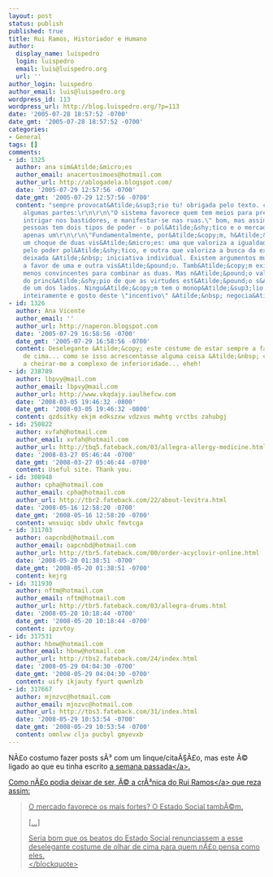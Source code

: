 ```yaml
---
layout: post
status: publish
published: true
title: Rui Ramos, Historiador e Humano
author:
  display_name: luispedro
  login: luispedro
  email: luis@luispedro.org
  url: ''
author_login: luispedro
author_email: luis@luispedro.org
wordpress_id: 113
wordpress_url: http://blog.luispedro.org/?p=113
date: '2005-07-28 18:57:52 -0700'
date_gmt: '2005-07-28 18:57:52 -0700'
categories:
- General
tags: []
comments:
- id: 1325
  author: ana sim&Atilde;&micro;es
  author_email: anacertosimoes@hotmail.com
  author_url: http://ablogadela.blogspot.com/
  date: '2005-07-29 12:57:56 -0700'
  date_gmt: '2005-07-29 12:57:56 -0700'
  content: "sempre provocat&Atilde;&sup3;rio tu! obrigada pelo texto. concordo com
    algumas partes:\r\n\r\n\"O sistema favorece quem tem meios para pressionar o poder,
    intrigar nos bastidores, e manifestar-se nas ruas.\" bom, mas assim ao menos as
    pessoas tem dois tipos de poder - o pol&Atilde;&shy;tico e o mercado - e n&Atilde;&pound;o
    apenas um\r\n\r\n\"Fundamentalmente, por&Atilde;&copy;m, h&Atilde;&iexcl; aqui
    um choque de duas vis&Atilde;&micro;es: uma que valoriza a igualdade, administrada
    pelo poder pol&Atilde;&shy;tico, e outra que valoriza a busca da excel&Atilde;&ordf;ncia,
    deixada &Atilde;&nbsp; iniciativa individual. Existem argumentos muito convincentes
    a favor de uma e outra vis&Atilde;&pound;o. Tamb&Atilde;&copy;m existem esfor&Atilde;&sect;os
    menos convincentes para combinar as duas. Mas n&Atilde;&pound;o vale a pena partir
    do princ&Atilde;&shy;pio de que as virtudes est&Atilde;&pound;o s&Atilde;&sup3;
    de um dos lados. Ningu&Atilde;&copy;m tem o monop&Atilde;&sup3;lio da humanidade.\"\r\n\r\nconcordo
    inteiramente e gosto deste \"incentivo\" &Atilde;&nbsp; negocia&Atilde;&sect;&Atilde;&pound;o"
- id: 1326
  author: Ana Vicente
  author_email: ''
  author_url: http://naperon.blogspot.com
  date: '2005-07-29 16:58:56 -0700'
  date_gmt: '2005-07-29 16:58:56 -0700'
  content: Deselegante &Atilde;&copy; este costume de estar sempre a falar do olhar
    de cima... como se isso acrescentasse alguma coisa &Atilde;&nbsp; conversa. Come&Atilde;&sect;a
    a cheirar-me a complexo de inferioridade... eheh!
- id: 238789
  author: lbpvy@mail.com
  author_email: lbpvy@mail.com
  author_url: http://www.vkqdajy.iaulhefcw.com
  date: '2008-03-05 19:46:32 -0800'
  date_gmt: '2008-03-05 19:46:32 -0800'
  content: qzdsitky ekjm edkszxw vdzxus mwhtg vrctbs zahubgj
- id: 250822
  author: xvfah@hotmail.com
  author_email: xvfah@hotmail.com
  author_url: http://tbq5.fateback.com/03/allegra-allergy-medicine.html
  date: '2008-03-27 05:46:44 -0700'
  date_gmt: '2008-03-27 05:46:44 -0700'
  content: Useful site. Thank you.
- id: 308948
  author: cpha@hotmail.com
  author_email: cpha@hotmail.com
  author_url: http://tbr2.fateback.com/22/about-levitra.html
  date: '2008-05-16 12:58:20 -0700'
  date_gmt: '2008-05-16 12:58:20 -0700'
  content: wnsuiqc sbdv uhxlc fmvtcga
- id: 311703
  author: oapcnbd@hotmail.com
  author_email: oapcnbd@hotmail.com
  author_url: http://tbr5.fateback.com/00/order-acyclovir-online.html
  date: '2008-05-20 01:38:51 -0700'
  date_gmt: '2008-05-20 01:38:51 -0700'
  content: kejrg
- id: 311930
  author: nftm@hotmail.com
  author_email: nftm@hotmail.com
  author_url: http://tbr5.fateback.com/03/allegra-drums.html
  date: '2008-05-20 10:18:44 -0700'
  date_gmt: '2008-05-20 10:18:44 -0700'
  content: ipzvtoy
- id: 317531
  author: hbnw@hotmail.com
  author_email: hbnw@hotmail.com
  author_url: http://tbs2.fateback.com/24/index.html
  date: '2008-05-29 04:04:30 -0700'
  date_gmt: '2008-05-29 04:04:30 -0700'
  content: uify ikjauty fyurt quwnlzb
- id: 317667
  author: mjnzvc@hotmail.com
  author_email: mjnzvc@hotmail.com
  author_url: http://tbs3.fateback.com/31/index.html
  date: '2008-05-29 10:53:54 -0700'
  date_gmt: '2008-05-29 10:53:54 -0700'
  content: omnlvw clja pucbyl gmyevxb
---
```

<p>N&Atilde;&pound;o costumo fazer posts s&Atilde;&sup3; com um linque&#47;cita&Atilde;&sect;&Atilde;&pound;o, mas este &Atilde;&copy; ligado ao que eu tinha escrito <a href="http:&#47;&#47;blog.luispedro.org&#47;?p=106">a semana passada<&#47;a>.</p>
<p>Como n&Atilde;&pound;o podia deixar de ser, &Atilde;&copy; a <a href="http:&#47;&#47;www.diarioeconomico.com&#47;edicion&#47;noticia&#47;0,2458,657682,00.html">cr&Atilde;&sup3;nica do Rui Ramos<&#47;a> que reza assim:</p>
<blockquote><p>
O mercado favorece os mais fortes? O Estado Social tamb&Atilde;&copy;m. </p>
<p>[...]</p>
<p>Seria bom que os beatos do Estado Social renunciassem a esse deselegante costume de olhar de cima para quem n&Atilde;&pound;o pensa como eles.<br />
<&#47;blockquote></p>
